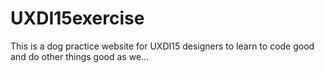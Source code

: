 # UXDI15exercise
This is a dog practice website for UXDI15 designers to learn to code good and do other things good as we...
